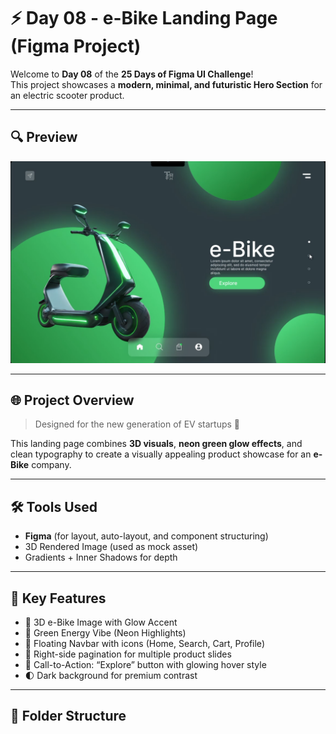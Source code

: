 # ⚡ Day 08 - e-Bike Landing Page (Figma Project)

Welcome to **Day 08** of the **25 Days of Figma UI Challenge**!  
This project showcases a **modern, minimal, and futuristic Hero Section** for an electric scooter product.

---

## 🔍 Preview
![preview](preview.png)

---

## 🌐 Project Overview

> Designed for the new generation of EV startups 🚀

This landing page combines **3D visuals**, **neon green glow effects**, and clean typography to create a visually appealing product showcase for an **e-Bike** company.

---

## 🛠️ Tools Used

- **Figma** (for layout, auto-layout, and component structuring)
- 3D Rendered Image (used as mock asset)
- Gradients + Inner Shadows for depth

---

## 🎯 Key Features

- 🛵 3D e-Bike Image with Glow Accent
- 🌱 Green Energy Vibe (Neon Highlights)
- 🧭 Floating Navbar with icons (Home, Search, Cart, Profile)
- 📄 Right-side pagination for multiple product slides
- 🔘 Call-to-Action: “Explore” button with glowing hover style
- 🌓 Dark background for premium contrast

---

## 📁 Folder Structure
